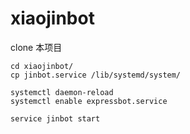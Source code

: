 # xiaojinbot

clone 本项目
```
cd xiaojinbot/
cp jinbot.service /lib/systemd/system/

systemctl daemon-reload
systemctl enable expressbot.service

service jinbot start
```
